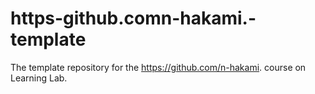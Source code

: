 # https-github.comn-hakami.-template
The template repository for the https://github.com/n-hakami. course on Learning Lab.
